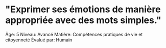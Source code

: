 # "Exprimer ses émotions de manière appropriée avec des mots simples."

Âge: 5
Niveau: Avancé
Matière: Compétences pratiques de vie et citoyenneté
Évalué par: Humain